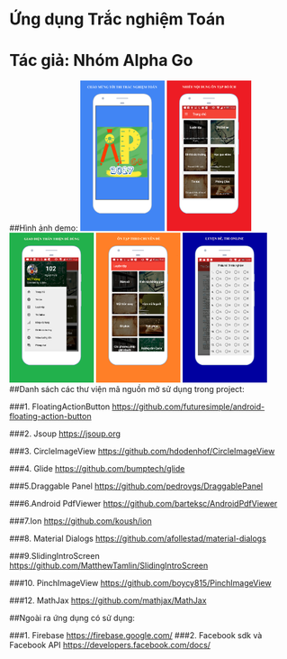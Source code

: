 # Ứng dụng Trắc nghiệm Toán
# Tác giả: Nhóm Alpha Go

##Hình ảnh demo:
<img src="screenshot/one.png" width="150">
<img src="screenshot/two.png" width="150">
<img src="screenshot/three.png" width="150">
<img src="screenshot/four.png" width="150">
<img src="screenshot/five.png" width="150">
##Danh sách các thư viện mã nguồn mở sử dụng trong project:

###1. FloatingActionButton
https://github.com/futuresimple/android-floating-action-button

###2. Jsoup
https://jsoup.org

###3. CircleImageView
https://github.com/hdodenhof/CircleImageView

###4. Glide
https://github.com/bumptech/glide

###5.Draggable Panel
https://github.com/pedrovgs/DraggablePanel

###6.Android PdfViewer
https://github.com/barteksc/AndroidPdfViewer

###7.Ion
https://github.com/koush/ion

###8. Material Dialogs
https://github.com/afollestad/material-dialogs

###9.SlidingIntroScreen
https://github.com/MatthewTamlin/SlidingIntroScreen

###10. PinchImageView
https://github.com/boycy815/PinchImageView

###12. MathJax
https://github.com/mathjax/MathJax


##Ngoài ra ứng dụng có sử dụng:


###1. Firebase
https://firebase.google.com/
###2. Facebook sdk và Facebook API
https://developers.facebook.com/docs/
